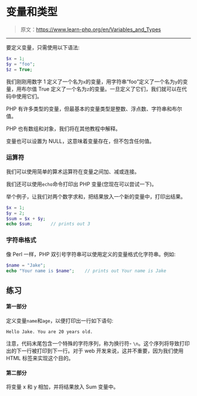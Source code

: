 # 变量和类型

> 原文：<https://www.learn-php.org/en/Variables_and_Types>

* * *

要定义变量，只需使用以下语法:

```php
$x = 1;
$y = "foo";
$z = True; 
```

我们刚刚用数字 1 定义了一个名为`x`的变量，用字符串“foo”定义了一个名为`y`的变量，用布尔值 True 定义了一个名为`z`的变量。一旦定义了它们，我们就可以在代码中使用它们。

PHP 有许多类型的变量，但最基本的变量类型是整数、浮点数、字符串和布尔值。

PHP 也有数组和对象，我们将在其他教程中解释。

变量也可以设置为 NULL，这意味着变量存在，但不包含任何值。

### 运算符

我们可以使用简单的算术运算符在变量之间加、减或连接。

我们还可以使用`echo`命令打印出 PHP 变量(您现在可以尝试一下)。

举个例子，让我们对两个数字求和，把结果放入一个新的变量中，打印出结果。

```php
$x = 1;
$y = 2;
$sum = $x + $y;
echo $sum;       // prints out 3 
```

### 字符串格式

像 Perl 一样，PHP 双引号字符串可以使用定义的变量格式化字符串。例如:

```php
$name = "Jake";
echo "Your name is $name";    // prints out Your name is Jake 
```

## 练习

#### 第一部分

定义变量`name`和`age`，以便打印出一行如下语句:

`Hello Jake. You are 20 years old.`

注意，代码末尾包含一个特殊的字符序列，称为换行符- `\n`。这个序列将导致打印出的下一行被打印到下一行。对于 web 开发来说，这并不重要，因为我们使用 HTML 标签来实现这个目的。

#### 第二部分

将变量 x 和 y 相加，并将结果放入 Sum 变量中。